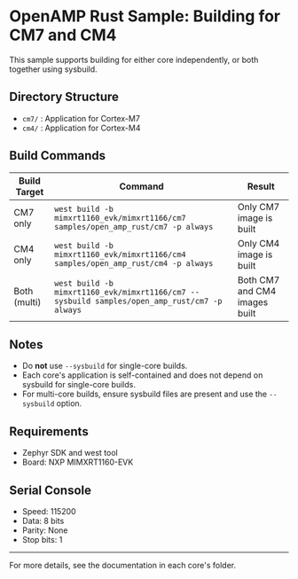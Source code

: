 # OpenAMP Rust Sample: Building for CM7 and CM4

This sample supports building for either core independently, or both together using sysbuild.

## Directory Structure
- `cm7/` : Application for Cortex-M7
- `cm4/` : Application for Cortex-M4

## Build Commands

| Build Target | Command | Result |
|--------------|---------|--------|
| CM7 only | `west build -b mimxrt1160_evk/mimxrt1166/cm7 samples/open_amp_rust/cm7 -p always` | Only CM7 image is built |
| CM4 only | `west build -b mimxrt1160_evk/mimxrt1166/cm4 samples/open_amp_rust/cm4 -p always` | Only CM4 image is built |
| Both (multi) | `west build -b mimxrt1160_evk/mimxrt1166/cm7 --sysbuild samples/open_amp_rust/cm7 -p always` | Both CM7 and CM4 images built |

## Notes
- Do **not** use `--sysbuild` for single-core builds.
- Each core's application is self-contained and does not depend on sysbuild for single-core builds.
- For multi-core builds, ensure sysbuild files are present and use the `--sysbuild` option.

## Requirements
- Zephyr SDK and west tool
- Board: NXP MIMXRT1160-EVK

## Serial Console
- Speed: 115200
- Data: 8 bits
- Parity: None
- Stop bits: 1

---
For more details, see the documentation in each core's folder.
